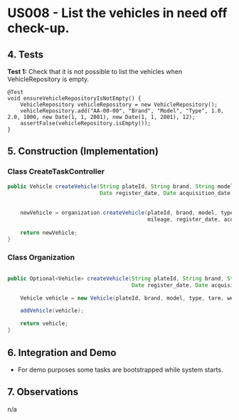 # US008 - List the vehicles in need off check-up.

## 4. Tests 

**Test 1:** Check that it is not possible to list the vehicles when VehicleRepository is empty. 

    @Test
    void ensureVehicleRepositoryIsNotEmpty() {
        VehicleRepository vehicleRepository = new VehicleRepository();
        vehicleRepository.add("AA-00-00", "Brand", "Model", "Type", 1.0, 2.0, 1000, new Date(1, 1, 2001), new Date(1, 1, 2001), 12);
        assertFalse(vehicleRepository.isEmpty());
    }


## 5. Construction (Implementation)

### Class CreateTaskController 

```java
public Vehicle createVehicle(String plateId, String brand, String model, String type, double tare, double weight, int mileage,
                             Date register_date, Date acquisition_date, int maintenance_frequency) {
    
    
	newVehicle = organization.createVehicle(plateId, brand, model, type, tare, weight,
                                            mileage, register_date, acquisition_date, maintenance_frequency);
    
	return newVehicle;
}
```

### Class Organization

```java

public Optional<Vehicle> createVehicle(String plateId, String brand, String model, String type, double tare, double weight, int mileage,
                                       Date register_date, Date acquisition_date, int maintenance_frequency) {

    Vehicle vehicle = new Vehicle(plateId, brand, model, type, tare, weight, mileage, register_date, acquisition_date, maintenance_frequency);

    addVehicle(vehicle);

    return vehicle;
}
```


## 6. Integration and Demo 

* For demo purposes some tasks are bootstrapped while system starts.


## 7. Observations

n/a